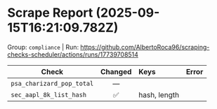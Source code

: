 # Scrape Report (2025-09-15T16:21:09.782Z)

Group: `compliance`  |  Run: https://github.com/AlbertoRoca96/scraping-checks-scheduler/actions/runs/17739708514

| Check | Changed | Keys | Error |
|---|:---:|:--|:--|
| `psa_charizard_pop_total` | — |  |  |
| `sec_aapl_8k_list_hash` | ✅ | hash, length |  |
